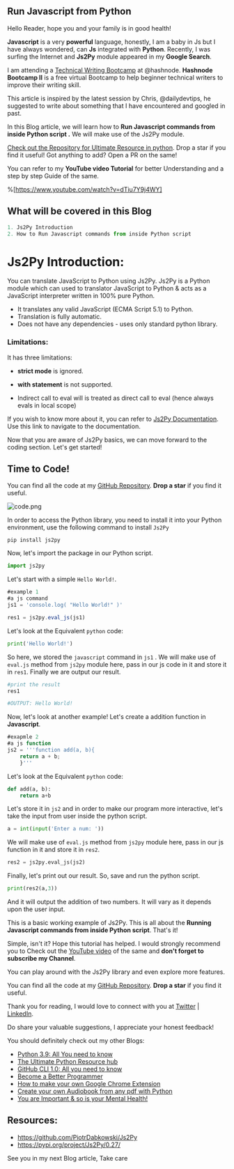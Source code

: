 ## Run Javascript from Python

Hello Reader, hope you and your family is in good health! 

**Javascript** is a very **powerful** language, honestly, I am a baby in Js but I have always wondered, can **Js** integrated with **Python**. Recently, I was surfing the Internet and **Js2Py** module appeared in my **Google Search**.

I am attending a [Technical Writing Bootcamp](https://hashnode.com/bootcamp/batch-2) at @hashnode. **Hashnode Bootcamp II** is a free virtual Bootcamp to help beginner technical writers to improve their writing skill.

This article is inspired by the latest session by Chris, @dailydevtips, he suggested to write about something that I have encountered and googled in past.

In this Blog article, we will learn how to **Run Javascript commands from inside Python script .** We will make use of the Js2Py module.

[Check out the Repository for Ultimate Resource in python](https://github.com/ayushi7rawat/Ultimate-Python-Resource-Hub). Drop a star if you find it useful! Got anything to add? Open a PR on the same!

You can refer to my **YouTube video Tutorial** for better Understanding and a step by step Guide of the same. 

%[https://www.youtube.com/watch?v=dTiu7Y9j4WY]

## What will be covered in this Blog

```python
1. Js2Py Introduction
2. How to Run Javascript commands from inside Python script 
```

# Js2Py Introduction:

You can translate JavaScript to Python using Js2Py. Js2Py is a Python module which can used to translator JavaScript to Python & acts as a JavaScript interpreter written in 100% pure Python. 

- It translates any valid JavaScript (ECMA Script 5.1) to Python.
- Translation is fully automatic.
- Does not have any dependencies - uses only standard python library.

### Limitations:

It has three limitations:

- **strict mode** is ignored.

- **with statement** is not supported.

- Indirect call to eval will is treated as direct call to eval (hence
  always evals in local scope)

  

If you wish to know more about it, you can refer to [Js2Py Documentation](https://github.com/PiotrDabkowski/Js2Py). Use this link to navigate to the documentation.

Now that you are aware of Js2Py basics, we can move forward to the coding section. Let's get started!

## Time to Code!
You can find all the code at my [GitHub Repository](https://github.com/ayushi7rawat/Youtube-Projects/tree/master/Run%20javascript%20in%20python). **Drop a star** if you find it useful.

![code.png](https://cdn.hashnode.com/res/hashnode/image/upload/v1604987128341/oIR1VImmR.png)

In order to access the Python library, you need to install it into your Python environment, use the following command to install `Js2Py `  

```
pip install js2py 
```

Now, let's import the package in our Python script.

```python
import js2py
```

Let's start with a simple `Hello World!`. 

```javascript
#example 1
#a js command
js1 = 'console.log( "Hello World!" )'

res1 = js2py.eval_js(js1)
```

Let's look at the Equivalent `python` code:

```python
print('Hello World!')
```

So here, we stored the `javascript` command in `js1` . We will make use of `eval.js` method from `js2py` module here, pass in our js code in it and store it in `res1`.  Finally we are output our result.

```python
#print the result
res1

#OUTPUT: Hello World!
```

Now, let's look at another example! Let's create a addition function in **Javascript**.

```javascript
#exapmle 2
#a js function
js2 = '''function add(a, b){
    return a + b;
    }'''
```

Let's look at the Equivalent `python` code:

```python
def add(a, b):
    return a+b
```

Let's store it in `js2` and in order to make our program more interactive, let's take the input from user inside the python script.

```python
a = int(input('Enter a num: '))
```

We will make use of `eval.js` method from `js2py` module here, pass in our js function in it and store it in `res2`.  

```python
res2 = js2py.eval_js(js2)
```

Finally, let's print out our result. So, save and run the python script.

```python
print(res2(a,3))
```

And it will output the addition of two numbers. It will vary as it depends upon the user input.

This is a basic working example of Js2Py. This is all about the **Running Javascript commands from inside Python script**. That's it! 

Simple, isn't it? Hope this tutorial has helped. I would strongly recommend you to Check out the [YouTube video](https://www.youtube.com/watch?v=dTiu7Y9j4WY) of the same and **don't forget to subscribe my Channel**.

You can play around with the Js2Py library and even explore more features.

You can find all the code at my [GitHub Repository](https://github.com/ayushi7rawat/Youtube-Projects/tree/master/Run%20javascript%20in%20python). **Drop a star** if you find it useful.

Thank you for reading, I would love to connect with you at [Twitter](https://twitter.com/ayushi7rawat) | [LinkedIn](https://www.linkedin.com/in/ayushi7rawat/).

Do share your valuable suggestions, I appreciate your honest feedback!

You should definitely check out my other Blogs:

- [Python 3.9: All You need to know](https://ayushirawat.com/python-39-all-you-need-to-know)
- [The Ultimate Python Resource hub](https://ayushirawat.com/the-ultimate-python-resource-hub)
- [GitHub CLI 1.0: All you need to know](https://ayushirawat.com/github-cli-10-all-you-need-to-know)
- [Become a Better Programmer](https://ayushirawat.com/become-a-better-programmer)
- [How to make your own Google Chrome Extension](https://ayushirawat.com/how-to-make-your-own-google-chrome-extension-1)
- [Create your own Audiobook from any pdf with Python](https://ayushirawat.com/create-your-own-audiobook-from-any-pdf-with-python)
- [You are Important & so is your Mental Health!](https://ayushirawat.com/you-are-important-and-so-is-your-mental-health)

## Resources:

- https://github.com/PiotrDabkowski/Js2Py
- https://pypi.org/project/Js2Py/0.27/

See you in my next Blog article, Take care